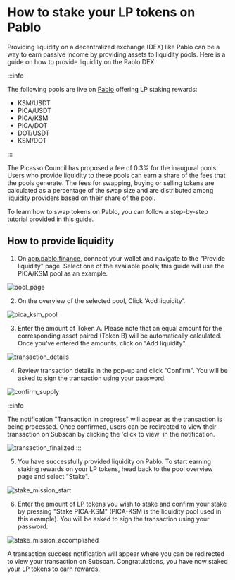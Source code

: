 # How to stake your LP tokens on Pablo

Providing liquidity on a decentralized exchange (DEX) like Pablo can be a way to earn passive income by providing assets to liquidity pools.
Here is a guide on how to provide liquidity on the Pablo DEX. 

:::info

The following pools are live on [Pablo](https://app.pablo.finance/provide-liquidity/) offering LP staking rewards:

- KSM/USDT
- PICA/USDT
- PICA/KSM
- PICA/DOT
- DOT/USDT
- KSM/DOT

:::

The Picasso Council has proposed a fee of 0.3% for the inaugural pools. Users who provide liquidity to these pools can earn a share of the fees that the pools generate. The fees for swapping, buying or selling tokens are calculated as a percentage of the swap size and are distributed among liquidity providers based on their share of the pool.

To learn how to swap tokens on Pablo, you can follow a step-by-step tutorial provided in this guide.

## How to provide liquidity

1. On [app.pablo.finance], connect your wallet and navigate to the "Provide liquidity" page. Select one of the available pools; this guide will use the PICA/KSM pool as an example.

[app.pablo.finance]: https://app.pablo.finance

![pool_page](./images-how-to-provide-liquidity/pool-page.png)

2. On the overview of the selected pool, Click 'Add liquidity'.

![pica_ksm_pool](./images-how-to-provide-liquidity/pica-ksm-pool.png)

3. Enter the amount of Token A. Please note that an equal amount for the corresponding asset paired (Token B) will be automatically calculated. Once you've entered the amounts, click on "Add liquidity". 

![transaction_details](./images-how-to-provide-liquidity/transaction-details.png)

4. Review transaction details in the pop-up and click "Confirm". You will be asked to sign the transaction using your password.

![confirm_supply](./images-how-to-provide-liquidity/confirm-supply.png)

:::info

The notification "Transaction in progress" will appear as the transaction is being processed. Once confirmed, users can be redirected to view their transaction on Subscan by clicking the 'click to view' in the notification.

![transaction_finalized](./images-how-to-provide-liquidity/transaction-finalized.png)
:::

5. You have successfully provided liquidity on Pablo. To start earning staking rewards on your LP tokens, head back to the pool overview page and select "Stake".

![stake_mission_start](./images-how-to-provide-liquidity/stake-me-baby.png)

6. Enter the amount of LP tokens you wish to stake and confirm your stake by pressing "Stake PICA-KSM" (PICA-KSM is the liquidity pool used in this example). You will be asked to sign the transaction using your password. 

![stake_mission_accomplished](./images-how-to-provide-liquidity/wagyu-stake.png)

A transaction success notification will appear where you can be redirected to view your transaction on Subscan. Congratulations, you have now staked your LP tokens to earn rewards.